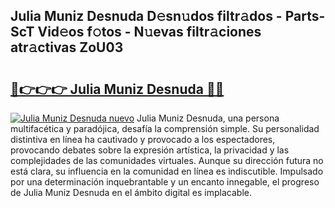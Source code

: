 ## Julia Muniz Desnuda D𝚎sn𝚞dos filtr𝚊dos - Parts-ScT Vid𝚎os f𝚘tos - N𝚞evas filtr𝚊ciones atr𝚊ctivas ZoU03

# <h2><a href="http://mbayie.tromn.icu/?c=Julia+Muniz+Desnuda">🔗👉👉👉 Julia Muniz Desnuda 🔗🔗</a></h2>

[![Julia Muniz Desnuda nuevo](https://i.imgur.com/pEAQMta.gif)](http://mbayie.tromn.icu/?c=Julia+Muniz+Desnuda)
Julia Muniz Desnuda, una persona multifacética y paradójica, desafía la comprensión simple. Su personalidad distintiva en línea ha cautivado y provocado a los espectadores, provocando debates sobre la expresión artística, la privacidad y las complejidades de las comunidades virtuales. Aunque su dirección futura no está clara, su influencia en la comunidad en línea es indiscutible. Impulsado por una determinación inquebrantable y un encanto innegable, el progreso de Julia Muniz Desnuda en el ámbito digital es implacable.
